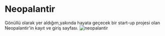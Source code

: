 # Neopalantir
Gönüllü olarak yer aldığım,yakında hayata geçecek bir start-up projesi olan Neopalantir'in kayıt ve giriş sayfası.
![neopalantir](https://user-images.githubusercontent.com/102467407/181863113-6767668c-ab6c-4ac5-90e4-0b6d516fe896.png)
